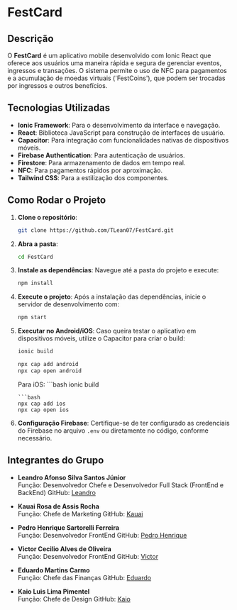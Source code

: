 # FestCard

## Descrição

O **FestCard** é um aplicativo mobile desenvolvido com Ionic React que oferece aos usuários uma maneira rápida e segura de gerenciar eventos, ingressos e transações. O sistema permite o uso de NFC para pagamentos e a acumulação de moedas virtuais ('FestCoins'), que podem ser trocadas por ingressos e outros benefícios.

## Tecnologias Utilizadas

- **Ionic Framework**: Para o desenvolvimento da interface e navegação.
- **React**: Biblioteca JavaScript para construção de interfaces de usuário.
- **Capacitor**: Para integração com funcionalidades nativas de dispositivos móveis.
- **Firebase Authentication**: Para autenticação de usuários.
- **Firestore**: Para armazenamento de dados em tempo real.
- **NFC**: Para pagamentos rápidos por aproximação.
- **Tailwind CSS**: Para a estilização dos componentes.

## Como Rodar o Projeto

1. **Clone o repositório**:
    ```bash
    git clone https://github.com/TLean07/FestCard.git
    ```

2. **Abra a pasta**:
    ```bash
   cd FestCard
    ```

3. **Instale as dependências**:
    Navegue até a pasta do projeto e execute:
    ```bash
    npm install
    ```

4. **Execute o projeto**:
    Após a instalação das dependências, inicie o servidor de desenvolvimento com:
    ```bash
    npm start
    ```

5. **Executar no Android/iOS**:
    Caso queira testar o aplicativo em dispositivos móveis, utilize o Capacitor para criar o build:
    ```bash
    ionic build
    ```
    ```bash
    npx cap add android
    npx cap open android
    ```
    Para iOS:
        ```bash
    ionic build
    ```
    ```bash
    npx cap add ios
    npx cap open ios
    ```

5. **Configuração Firebase**:
    Certifique-se de ter configurado as credenciais do Firebase no arquivo `.env` ou diretamente no código, conforme necessário.

## Integrantes do Grupo

- **Leandro Afonso Silva Santos Júnior**  
    Função: Desenvolvedor Chefe e Desenvolvedor Full Stack (FrontEnd e BackEnd)
    GitHub: [Leandro](https://github.com/TLean07)

- **Kauai Rosa de Assis Rocha**  
    Função: Chefe de Marketing 
    GitHub: [Kauai](https://github.com/KauaiRosa)

- **Pedro Henrique Sartorelli Ferreira**  
    Função: Desenvolvedor FrontEnd
    GitHub: [Pedro Henrique](https://github.com/Pedro2007596)

- **Victor Cecilio Alves de Oliveira**  
    Função: Desenvolvedor FrontEnd
    GitHub: [Victor](https://github.com/VictorC-tech)    

- **Eduardo Martins Carmo**  
    Função: Chefe das Finanças
    GitHub: [Eduardo](https://github.com/Tidlle)  

- **Kaio Luis Lima Pimentel**  
    Função: Chefe de Design
    GitHub: [Kaio](https://github.com/KaioPimentel8)    